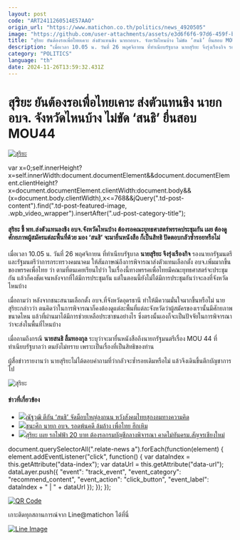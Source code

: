 ```yaml
---
layout: post
code: "ART2411260514E57AAO"
origin_url: "https://www.matichon.co.th/politics/news_4920505"
image: "https://github.com/user-attachments/assets/e3d6f6f6-97d6-459f-b96a-01fe4833a9c9"
title: "สุริยะ ยันต้องรอเพื่อไทยเคาะ ส่งตัวแทนชิง นายกอบจ. จังหวัดไหนบ้าง ไม่ขัด ‘สนธิ’ ยื่นสอบ MOU44"
description: "เมื่อเวลา 10.05 น. วันที่ 26 พฤศจิกายน ที่ทำเนียบรัฐบาล นายสุริยะ จึงรุ่งเรืองกิจ รองนายกรัฐมนตรี และรัฐมนตรีว่าการกระทรวงคมนาคม"
category: "POLITICS"
language: "th"
date: 2024-11-26T13:59:32.431Z
---
```


# สุริยะ ยันต้องรอเพื่อไทยเคาะ ส่งตัวแทนชิง นายกอบจ. จังหวัดไหนบ้าง ไม่ขัด ‘สนธิ’ ยื่นสอบ MOU44

[![สุริยะ](https://www.matichon.co.th/wp-content/uploads/2024/11/roar1-1.jpg "roar1")](https://www.matichon.co.th/wp-content/uploads/2024/11/roar1-1.jpg)

var x=0;self.innerHeight?x=self.innerWidth:document.documentElement&&document.documentElement.clientHeight?x=document.documentElement.clientWidth:document.body&&(x=document.body.clientWidth),x<=768&&jQuery(".td-post-content").find(".td-post-featured-image, .wpb\_video\_wrapper").insertAfter(".ud-post-category-title");

#### **สุริยะ ชี้ พท.ส่งตัวแทนลงชิง อบจ.จังหวัดไหนบ้าง ต้องรอคณะยุทธศาสตร์พรรคประชุมกัน เผย ต้องดูศักยภาพผู้สมัครแต่ละพื้นที่ด้วย มอง ‘สนธิ’ จะมายื่นหนังสือ ก็เป็นสิทธิ ปัดตอบกลัวซ้ำรอยหรือไม่**

เมื่อเวลา 10.05 น. วันที่ 26 พฤศจิกายน ที่ทำเนียบรัฐบาล **นายสุริยะ จึงรุ่งเรืองกิจ** รองนายกรัฐมนตรี และรัฐมนตรีว่าการกระทรวงคมนาคม ให้สัมภาษณ์ถึงการพิจารณาส่งตัวแทนเลือกตั้ง อบจ.เพิ่มมากขึ้นของพรรคเพื่อไทย ว่า ตามที่ตนเคยเรียนไปว่า ในเรื่องนี้ทางพรรคเพื่อไทยมีคณะยุทธศาสตร์จะประชุมกัน แล้วก็คงชัดเจนหลังจากที่ได้มีการประชุมกัน แต่ในตอนนี้ยังไม่ได้มีการประชุมกันว่าจะลงที่จังหวัดไหนบ้าง

เมื่อถามว่า หลังจากชนะสนามเลือกตั้ง อบจ.ที่จังหวัดอุดรธานี ทำให้มีความมั่นใจมากขึ้นหรือไม่ นายสุริยะกล่าวว่า ตนคิดว่าในการพิจารณาก็คงต้องดูแต่ละพื้นที่แต่ละจังหวัดว่าผู้สมัครของเรานั้นมีศักยภาพขนาดไหน แล้วที่ผ่านมาได้มีการช่วยเหลือประชาชนอย่างไร ซึ่งตรงนั้นเองก็จะเป็นปัจจัยในการพิจารณาว่าจะส่งในพื้นที่ไหนบ้าง

เมื่อถามถึงกรณี **นายสนธิ ลิ้มทองกุล** ระบุว่าจะมายื่นหนังสือถึงนายกรัฐมนตรีเรื่อง MOU 44 ที่ทำเนียบรัฐบาลว่า ตนยังไม่ทราบ เพราะเป็นเรื่องที่เป็นสิทธิของท่าน

ผู้สื่อข่าวรายงานว่า นายสุริยะไม่ได้ตอบคำถามที่ว่ากลัวจะซ้ำรอยเดิมหรือไม่ แล้วจึงเดินขึ้นตึกบัญชาการไป

![สุริยะ](https://www.matichon.co.th/wp-content/uploads/2024/11/S__54206507_0.jpg)

#### ข่าวที่เกี่ยวข้อง

*   [![](https://www.matichon.co.th/wp-content/uploads/2024/11/teegun1.jpg)ณัฐวุฒิ ตีกัน ‘สนธิ’ จัดม็อบใหญ่ลงถนน หวังสังคมไทยสุกงอมทางความคิด](https://www.matichon.co.th/politics/news_4920629)
*   [![](https://www.matichon.co.th/wp-content/uploads/2024/11/Online-234.jpg)ชนะศึก นายก อบจ. รอดพ้นคดี ล้มล้าง เพื่อไทย ฮึกเหิม](https://www.matichon.co.th/article/column-page-3/news_4919911)
*   [![](https://www.matichon.co.th/wp-content/uploads/2024/11/roadfire1.jpg)สุริยะ เผย รถไฟฟ้า 20 บาท ต้องรอกรมบัญชีกลางพิจารณา คาดไม่ทันครม.สัญจรเชียงใหม่](https://www.matichon.co.th/politics/news_4920448)

document.querySelectorAll(".relate-news a").forEach(function(element) { element.addEventListener("click", function() { var dataIndex = this.getAttribute("data-index"); var dataUrl = this.getAttribute("data-url"); dataLayer.push({ "event": "track\_event", "event\_category": "recommend\_content", "event\_action": "click\_button", "event\_label": dataIndex + " | " + dataUrl }); }); });

[![QR Code](https://www.matichon.co.th/wp-content/uploads/2023/07/wob1371z.jpg)](https://lin.ee/ht0nDxX)

เกาะติดทุกสถานการณ์จาก Line@matichon ได้ที่นี่

[![Line Image](https://www.matichon.co.th/wp-content/uploads/2023/07/th.png)](https://lin.ee/ht0nDxX)